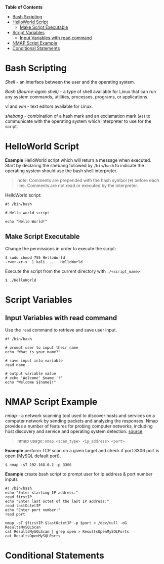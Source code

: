

**Table of Contents**
- [Bash Scripting](#bash-scripting)
- [HelloWorld Script](#helloworld-script)
  - [Make Script Executable](#make-script-executable)
- [Script Variables](#script-variables)
  - [Input Variables with read command](#input-variables-with-read-command)
- [NMAP Script Example](#nmap-script-example)
- [Conditional Statements](#conditional-statements)


# Bash Scripting
*Shell* - an interface between the user and the operating system.

*Bash (Bourne-again shell)* - a type of shell available for Linux that can run any system commands, utilities, processes, programs, or applications.

*vi* and *vim* - text editors available for Linux.

*shebang* - combination of a hash mark and an exclamation mark (`#!`) to communicate with the operating system which interpreter to use for the script.


# HelloWorld Script
**Example** HelloWorld script which will return a message when executed. Start by declaring the shebang followed by `/bin/bash` to indicate the operating system should use the bash shell interpreter.

> note: Comments are prepended with the hash symbol (`#`) before each line. Comments are not read or executed by the interpreter.

HelloWorld script:
```
#! /bin/bash

# Hello world script

echo "Hello World!"
```

## Make Script Executable
Change the permissions in order to execute the script:
```shell
$ sudo chmod 755 HelloWorld
-rwxr-xr-x  1 kali  ...  HelloWorld
```

Execute the script from the current directory with `./<script_name>`
```shell
$ ./HelloWorld
```

# Script Variables
## Input Variables with read command
Use the `read` command to retrieve and save user input.
```shell
#! /bin/bash

# prompt user to input their name
echo 'What is your name?'

# save input into variable
read name

# output variable value
# echo 'Welcome' $name '!'
echo "Welcome ${name}!"
```

# NMAP Script Example
*nmap* - a network scanning tool used to discover hosts and services on a computer network by sending packets and analyzing the responses. Nmap provides a number of features for probing computer networks, including host discovery and service and operating system detection. [source](https://en.wikipedia.org/wiki/Nmap)

> nmap usage: `nmap <scan_type> <ip_address> <port>`

**Example** perform TCP scan on a given target and check if port 3306 port is open (MySQL default port).
```shell
$ nmap -sT 192.168.0.1 -p 3306
```

**Example** create bash script to prompt user for ip address & port number inputs
```shell
#! /bin/bash
echo "Enter starting IP address:"
read firstIP
echo "Enter last octet of the last IP address:"
read lastOctetIP
echo "Enter port number:"
read port

nmap -sT $firstIP-$lastOctetIP -p $port > /dev/null -oG ResultsMySQLScan
cat ResultsMySQLScan | grep open > ResultsOpenMySQLPorts
cat ResultsOpenMySQLPorts
```

# Conditional Statements

